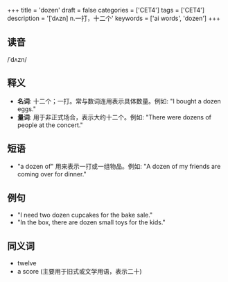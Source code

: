 +++
title = 'dozen'
draft = false
categories = ['CET4']
tags = ['CET4']
description = '[ˈdʌzn] n.一打，十二个'
keywords = ['ai words', 'dozen']
+++

## 读音
/ˈdʌzn/

## 释义
- **名词**: 十二个；一打。常与数词连用表示具体数量。例如: "I bought a dozen eggs."
- **量词**: 用于非正式场合，表示大约十二个。例如: "There were dozens of people at the concert."

## 短语
- "a dozen of" 用来表示一打或一组物品。例如: "A dozen of my friends are coming over for dinner."

## 例句
- "I need two dozen cupcakes for the bake sale."
- "In the box, there are dozen small toys for the kids."

## 同义词
- twelve
- a score (主要用于旧式或文学用语，表示二十)
